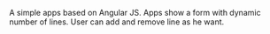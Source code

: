 
A simple apps based on Angular JS. Apps show a form with dynamic number of lines. User can add and remove line as he want.


